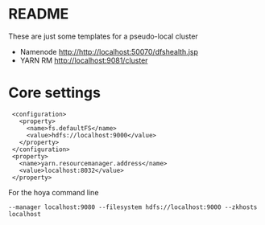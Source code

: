 <!---
   Licensed to the Apache Software Foundation (ASF) under one or more
   contributor license agreements.  See the NOTICE file distributed with
   this work for additional information regarding copyright ownership.
   The ASF licenses this file to You under the Apache License, Version 2.0
   (the "License"); you may not use this file except in compliance with
   the License.  You may obtain a copy of the License at

       http://www.apache.org/licenses/LICENSE-2.0

   Unless required by applicable law or agreed to in writing, software
   distributed under the License is distributed on an "AS IS" BASIS,
   WITHOUT WARRANTIES OR CONDITIONS OF ANY KIND, either express or implied.
   See the License for the specific language governing permissions and
   limitations under the License.
-->
 
 # README
 
 These are just some templates for a pseudo-local cluster
 
 
 * Namenode [http://﻿http://localhost:50070/dfshealth.jsp](﻿http://localhost:50070/dfshealth.jsp)
 * YARN RM [﻿http://localhost:9081/cluster](﻿http://localhost:9081/cluster)
 
 # Core settings
 
     <configuration>
       <property>
         <name>fs.defaultFS</name>
         <value>hdfs://localhost:9000</value>
       </property>
     </configuration>
     <property>
       <name>yarn.resourcemanager.address</name>
       <value>localhost:8032</value>
     </property>
 
 
 For the hoya command line
 
    --manager localhost:9080 --filesystem hdfs://localhost:9000 --zkhosts localhost
 
 
